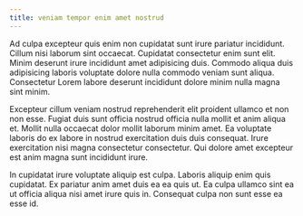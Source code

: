 ```yaml
---
title: veniam tempor enim amet nostrud
---
```


Ad culpa excepteur quis enim non cupidatat sunt irure pariatur incididunt. Cillum nisi laborum sint occaecat. Cupidatat consectetur enim sunt elit. Minim deserunt irure incididunt amet adipisicing duis. Commodo aliqua duis adipisicing laboris voluptate dolore nulla commodo veniam sunt aliqua. Consectetur Lorem labore deserunt incididunt dolore minim nulla magna sint minim.

Excepteur cillum veniam nostrud reprehenderit elit proident ullamco et non non esse. Fugiat duis sunt officia nostrud officia nulla mollit et anim aliqua et. Mollit nulla occaecat dolor mollit laborum minim amet. Ea voluptate laboris do ex labore in nostrud exercitation duis duis consequat. Irure exercitation nisi magna consectetur consectetur. Qui dolore amet excepteur est anim magna sunt incididunt irure.

In cupidatat irure voluptate aliquip est culpa. Laboris aliquip enim quis cupidatat. Ex pariatur anim amet duis ea ea quis ut. Ea culpa ullamco sint ea ut officia aliqua nisi amet irure quis in. Consequat culpa non sunt esse ea esse id.